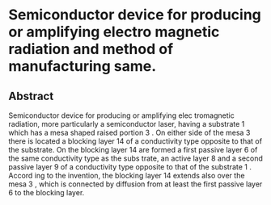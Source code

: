 # Semiconductor device for producing or amplifying electro magnetic radiation and method of manufacturing same.

## Abstract
Semiconductor device for producing or amplifying elec tromagnetic radiation, more particularly a semiconductor laser, having a substrate 1 which has a mesa shaped raised portion 3 . On either side of the mesa 3 there is located a blocking layer 14 of a conductivity type opposite to that of the substrate. On the blocking layer 14 are formed a first passive layer 6 of the same conductivity type as the subs trate, an active layer 8 and a second passive layer 9 of a conductivity type opposite to that of the substrate 1 . Accord ing to the invention, the blocking layer 14 extends also over the mesa 3 , which is connected by diffusion from at least the first passive layer 6 to the blocking layer.